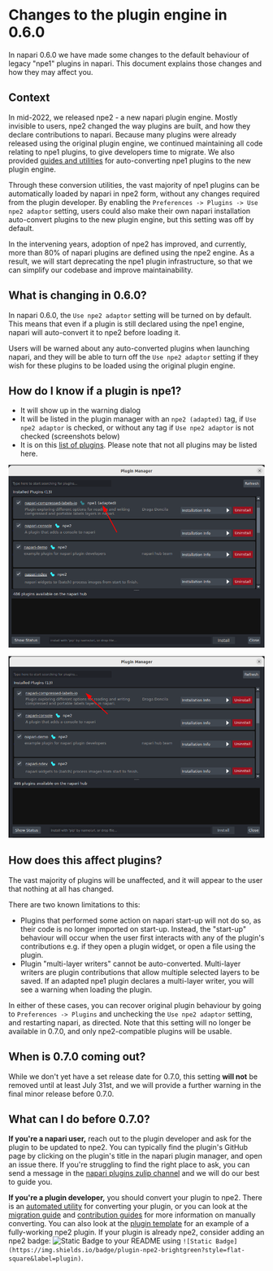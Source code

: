 # Changes to the plugin engine in 0.6.0

In napari 0.6.0 we have made some changes to the default behaviour of legacy "npe1" plugins in napari. This document explains those changes and how they may affect you.

## Context

In mid-2022, we released npe2 - a new napari plugin engine. Mostly invisible to users, npe2 changed the way plugins are built, and how they declare contributions to napari. Because many plugins were already released using the original plugin engine, we continued maintaining all code relating to npe1 plugins, to give developers time to migrate. We also provided [guides and utilities](npe2-migration-guide) for auto-converting npe1 plugins to the new plugin engine.

Through these conversion utilities, the vast majority of npe1 plugins can be automatically loaded by napari in npe2 form, without any changes required from the plugin developer. By enabling the `Preferences -> Plugins -> Use npe2 adaptor` setting, users could also make their own napari installation auto-convert plugins to the new plugin engine, but this setting was off by default.

In the intervening years, adoption of npe2 has improved, and currently, more than 80% of napari plugins are defined using the npe2 engine. As a result, we will start deprecating the npe1 plugin infrastructure, so that we can simplify our codebase and improve maintainability.

## What is changing in 0.6.0?

In napari 0.6.0, the `Use npe2 adaptor` setting will be turned on by default. This means that even if a plugin is still declared using the npe1 engine, napari will auto-convert it to npe2 before loading it.

Users will be warned about any auto-converted plugins when launching napari, and they will be able to turn off the `Use npe2 adaptor` setting if they wish for these plugins to be loaded using the original plugin engine.

## How do I know if a plugin is npe1?

- It will show up in the warning dialog
- It will be listed in the plugin manager with an `npe2 (adapted)` tag, if `Use npe2 adaptor` is checked, or without any tag if `Use npe2 adaptor` is not checked (screenshots below)
- It is on this [list of plugins](https://gist.github.com/DragaDoncila/feb87fcbadc756269fdf99000a6ea77c). Please note that not all plugins may be listed here.

![Adapted npe1 plugin with tag](./images/adapted_plugin_with_tag.png)

![Native npe1 plugin with no tag](./images/npe1_plugin_no_tag.png)

## How does this affect plugins?

The vast majority of plugins will be unaffected, and it will appear to the user that nothing at all has changed. 

There are two known limitations to this:

- Plugins that performed some action on napari start-up will not do so, as their code is no longer imported on start-up. Instead, the "start-up" behaviour will occur when the user first interacts with any of the plugin's contributions e.g. if they open a plugin widget, or open a file using the plugin.
- Plugin "multi-layer writers" cannot be auto-converted. Multi-layer writers are plugin contributions that allow multiple selected layers to be saved. If an adapted npe1 plugin declares a multi-layer writer, you will see a warning when loading the plugin.

In either of these cases, you can recover original plugin behaviour by going to `Preferences -> Plugins` and unchecking the `Use npe2 adaptor` setting, and restarting napari, as directed. Note that this setting will no longer be available in 0.7.0, and only npe2-compatible plugins will be usable.

## When is 0.7.0 coming out?

While we don't yet have a set release date for 0.7.0, this setting **will not** be removed until at least July 31st, and we will provide a further warning in the final minor release before 0.7.0.

## What can I do before 0.7.0?

**If you're a napari user,** reach out to the plugin developer and ask for the plugin to be updated to npe2. You can typically find the plugin's GitHub page by clicking on the plugin's title in the napari plugin manager, and open an issue there. If you're struggling to find the right place to ask, you can send a message in the [napari plugins zulip channel](https://napari.zulipchat.com/#narrow/channel/309872-plugins) and we will do our best to guide you.

**If you're a plugin developer,** you should convert your plugin to npe2. There is an [automated utility](./npe2_migration_guide.md#migrating-using-the-npe2-command-line-tool) for converting your plugin, or you can look at the [migration guide](./npe2_migration_guide.md#migration-reference) and [contribution guides](../building_a_plugin/guides) for more information on manually converting. You can also look at the [plugin template](https://github.com/napari/napari-plugin-template) for an example of a fully-working npe2 plugin. If your plugin is already npe2, consider adding an npe2 badge: ![Static Badge](https://img.shields.io/badge/plugin-npe2-brightgreen?style=flat-square&label=plugin) to your README using `![Static Badge](https://img.shields.io/badge/plugin-npe2-brightgreen?style=flat-square&label=plugin)`.